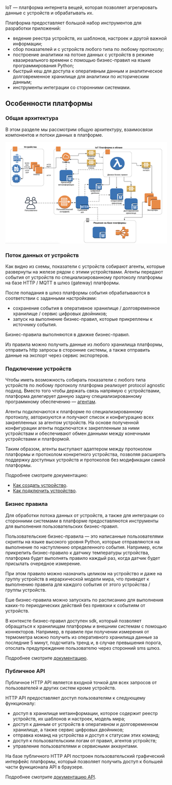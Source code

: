IoT — платформа интернета вещей, которая позволяет агрегировать данные с устройств и обрабатывать их.

Платформа предоставляет большой набор инструментов для разработки приложений:

- ведение реестра устройств, их шаблонов, настроек и другой важной информации;
- сбор показателей и с устройств любого типа по любому протоколу;
- построение аналитики на потоке данных с устройств в режиме квазиреального времени с помощью бизнес-правил на языке программирования Python;
- быстрый кеш для доступа к оперативным данным и аналитическое долговременное хранилище для аналитики по историческим данным;
- инструменты интеграции со сторонними системами.

## Особенности платформы

### Общая архитектура

В этом разделе мы рассмотрим общую архитектуру, взаимосвязи компонентов и потоки данных в платформе.

![](./assets/architecture.png)

### Поток данных от устройств

Как видно из схемы, показатели с устройств собирают агенты, которые развернуты на железе рядом с этими устройствами. Агенты передают события от устройств по специализированному протоколу платформы на базе HTTP / MQTT в шлюз (gateway) платформы.

После попадания в шлюз платформы события обрабатываются в соответствии с заданными настройками:

- сохранение события в оперативное хранилище / долговременное хранилище / сервис цифровых двойников;
- запуск на выполнение бизнес-правил, которые прикреплены к источнику события.

Бизнес-правила выполняются в движке бизнес-правил.

Из правила можно получить данные из любого хранилища платформы, отправить http запросы в сторонние системы, а также отправить данные на экспорт через сервис экспортеров.

### Подключение устройств

Чтобы иметь возможность собирать показатели с любого типа устройств по любому протоколу платформа реализует protocol agnostic подход. Вместо того чтобы держать связь напрямую с устройствами, платформа делегирует данную задачу специализированному программному обеспечению — [агентам](../agents/).

Агенты подключаются к платформе по специализированному протоколу, авторизуются и получают список и конфигурацию всех закрепленных за агентом устройств. На основе полученной конфигурации агенты подключатся к закрепленным за ними устройствам и обеспечивают обмен данными между конечными устройствами и платформой.

Таким образом, агенты выступают адаптером между протоколом платформы и протоколом конкретного устройства, позволяя расширять поддержку доступных устройств и протоколов без модификации самой платформы.

Подробнее смотрите документацию:

- [Как создать устройство](../devices/create-device/).
- [Как подключить устройство](../devices/connect-device/).

### Бизнес правила

Для обработки потока данных от устройств, а также для интеграции со сторонними системами в платформе предоставляются инструменты для выполнения пользовательских бизнес-правил.

Пользовательские бизнес-правила — это написанные пользователями скрипты на языке высокого уровня Python, которые отправляются на выполнение по наступлению определенного события. Например, если прикрепить бизнес-правило к датчику температуры устройства, платформа будет выполнять правило каждый раз, когда датчик будет присылать очередное измерение.

При этом правило можно назначить целиком на устройство и даже на группу устройств в иерархической модели мира, что приведет к выполнению правила для каждого события от этого устройства / группы устройств.

Еше бизнес-правила можно запускать по расписанию для выполнения каких-то периодических действий без привязки к событиям от устройств.

В контексте бизнес-правил доступен sdk, который позволяет обращаться к хранилищам платформы и внешним системам с помощью коннекторов. Например, в правиле при получении измерения от термометра можно получить из оперативного хранилища данные за последние 5 минут, подсчитать тренд и, в случае превышения порога, отослать предупреждение пользователю через сторонний sms шлюз.

Подробнее смотрите [документацию](../rules/).

### Публичное API

Публичное HTTP API является входной точкой для всех запросов от пользователей и других систем кроме устройств.

HTTP API предоставляет доступ пользователям к следующему функционалу:

- доступ в хранилище метаинформации, которое содержит реестр устройств, их шаблонов и настроек, модель мира;
- доступ к данным от устройств в оперативном и долговременном хранилище, а также сервис цифровых двойников;
- отправка команд на устройства и доступ к статусам этих команд;
- доступ к пользовательским логам от правил, агентов устройств;
- управление пользователями и сервисными аккаунтами.

На базе публичного HTTP API построен пользовательский графический интерфейс платформы, который позволяет получить доступ к большей части функционала API в браузере.

Подробнее смотрите [документацию API](../../../../additionals/api/api-iot).
